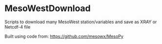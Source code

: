 # MesoWestDownload
Scripts to download many MesoWest station/variables and save as XRAY or Netcdf-4 file

Built using code from:
https://github.com/mesowx/MesoPy
